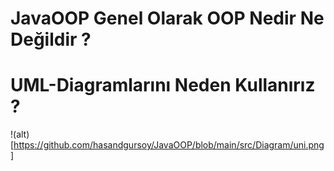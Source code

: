 # JavaOOP Genel Olarak OOP Nedir Ne Değildir ? 
# UML-Diagramlarını Neden Kullanırız ?

!(alt)[https://github.com/hasandgursoy/JavaOOP/blob/main/src/Diagram/uni.png]
